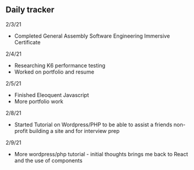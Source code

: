 ## Daily tracker
2/3/21
- Completed General Assembly Software Engineering Immersive Certificate

2/4/21
- Researching K6 performance testing
- Worked on portfolio and resume

2/5/21
- Finished Eleoquent Javascript
- More portfolio work

2/8/21
- Started Tutorial on Wordpress/PHP to be able to assist a friends non-profit building a site and for interview prep

2/9/21
- More wordpress/php tutorial - initial thoughts brings me back to React and the use of components 
